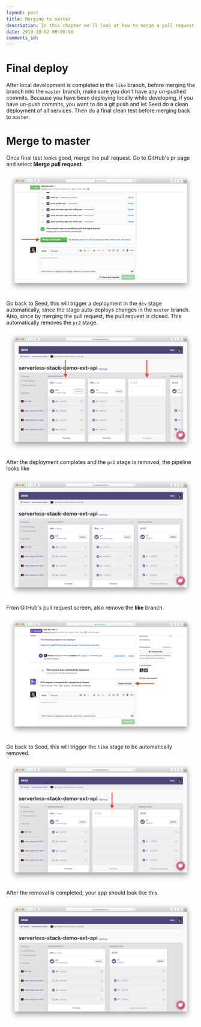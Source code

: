 ```yaml
---
layout: post
title: Merging to master
description: In this chapter we'll look at how to merge a pull request environment for your Serverless app in Seed.
date: 2019-10-02 00:00:00
comments_id: 
---
```


# Final deploy

After local development is completed in the `like` branch, before merging the branch into the `master` branch, make sure you don't have any un-pushed commits. Because you have been deploying locally while developing, if you have un-push commits, you want to do a git push and let Seed do a clean deployment of all services. Then do a final clean test before merging back to `master`.

# Merge to master

Once final test looks good, merge the pull request. Go to GitHub's pr page and select **Merge pull request**.

![](/assets/best-practices/merging-to-master-1.png)

Go back to Seed, this will trigger a deployment in the `dev` stage automatically, since the stage auto-deploys changes in the `master` branch. Also, since by merging the pull request, the pull request is closed. This automatically removes the `pr2` stage.

![](/assets/best-practices/merging-to-master-2.png)

After the deployment completes and the `pr2` stage is removed, the pipeline looks like

![](/assets/best-practices/merging-to-master-3.png)

From GitHub's pull request screen, also remove the **like** branch.

![](/assets/best-practices/merging-to-master-4.png)

Go back to Seed, this will trigger the `like` stage to be automatically removed.

![](/assets/best-practices/merging-to-master-5.png)

After the removal is completed, your app should look like this.

![](/assets/best-practices/merging-to-master-6.png)
